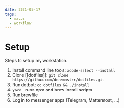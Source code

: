 ```yaml
---
date: 2021-05-17
tags:
  - macos
  - workflow
---
```

# Setup

Steps to setup my workstation.

1. Install command line tools: `xcode-select --install`
1. Clone [[dotfiles]]: `git clone https://github.com/dnnsmnstrr/dotfiles.git`
1. Run dotbot: `cd dotfiles && ./install`
1. `yarn` - runs npm and brew install scripts
1. Run brewfile
1. Log in to messenger apps (Telegram, Mattermost, ...)
